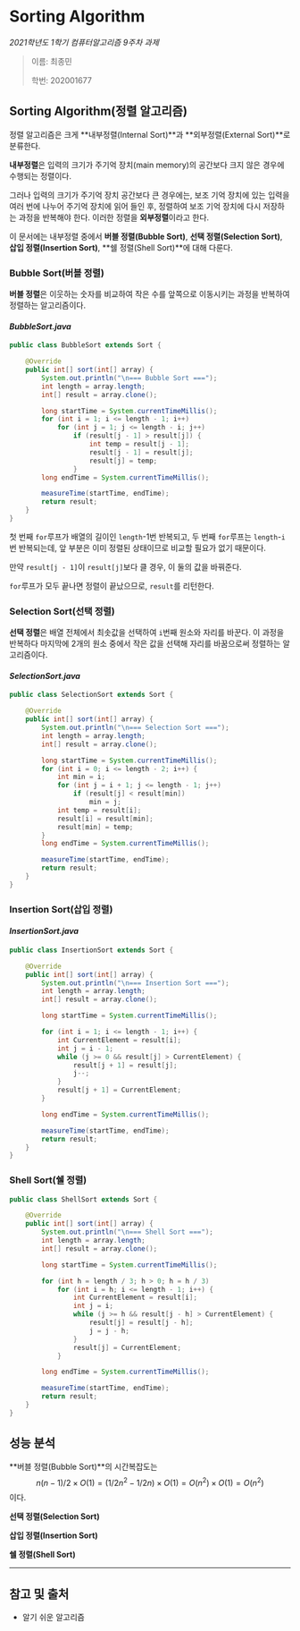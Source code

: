 # Sorting Algorithm

*2021학년도 1학기 컴퓨터알고리즘 9주차 과제*

> 이름: 최종민
>
> 학번: 202001677

## Sorting Algorithm(정렬 알고리즘)

정렬 알고리즘은 크게 **내부정렬(Internal Sort)**과 **외부정렬(External Sort)**로 분류한다.

**내부정렬**은 입력의 크기가 주기억 장치(main memory)의 공간보다 크지 않은 경우에 수행되는 정렬이다.

그러나 입력의 크기가 주기억 장치 공간보다 큰 경우에는, 보조 기억 장치에 있는 입력을 여러 번에 나누어 주기억 장치에 읽어 들인 후, 정렬하여 보조 기억 장치에 다시 저장하는 과정을 반복해야 한다. 이러한 정렬을 **외부정렬**이라고 한다.

이 문서에는 내부정렬 중에서 **버블 정렬(Bubble Sort)**, **선택 정렬(Selection Sort)**, **삽입 정렬(Insertion Sort)**, **쉘 정렬(Shell Sort)**에 대해 다룬다.

### Bubble Sort(버블 정렬)

**버블 정렬**은 이웃하는 숫자를 비교하여 작은 수를 앞쪽으로 이동시키는 과정을 반복하여 정렬하는 알고리즘이다.

#### *BubbleSort.java*

```java
public class BubbleSort extends Sort {

    @Override
    public int[] sort(int[] array) {
        System.out.println("\n=== Bubble Sort ===");
        int length = array.length;
        int[] result = array.clone();

        long startTime = System.currentTimeMillis();
        for (int i = 1; i <= length - 1; i++)
            for (int j = 1; j <= length - i; j++)
                if (result[j - 1] > result[j]) {
                    int temp = result[j - 1];
                    result[j - 1] = result[j];
                    result[j] = temp;
                }
        long endTime = System.currentTimeMillis();

        measureTime(startTime, endTime);
        return result;
    }
}
```

첫 번째 `for`루프가 배열의 길이인 `length`-1번 반복되고, 두 번째 `for`루프는 `length`-`i`번 반복되는데, 앞 부분은 이미 정렬된 상태이므로 비교할 필요가 없기 때문이다.

 만약 `result[j - 1]`이 `result[j]`보다 클 경우, 이 둘의 값을 바꿔준다.

`for`루프가 모두 끝나면 정렬이 끝났으므로, `result`를 리턴한다.

### Selection Sort(선택 정렬)

**선택 정렬**은 배열 전체에서 최솟값을 선택하여 `i`번째 원소와 자리를 바꾼다. 이 과정을 반복하다 마지막에 2개의 원소 중에서 작은 값을 선택해 자리를 바꿈으로써 정렬하는 알고리즘이다. 

#### *SelectionSort.java*

```java
public class SelectionSort extends Sort {

    @Override
    public int[] sort(int[] array) {
        System.out.println("\n=== Selection Sort ===");
        int length = array.length;
        int[] result = array.clone();

        long startTime = System.currentTimeMillis();
        for (int i = 0; i <= length - 2; i++) {
            int min = i;
            for (int j = i + 1; j <= length - 1; j++)
                if (result[j] < result[min])
                    min = j;
            int temp = result[i];
            result[i] = result[min];
            result[min] = temp;
        }
        long endTime = System.currentTimeMillis();

        measureTime(startTime, endTime);
        return result;
    }
}
```



### Insertion Sort(삽입 정렬)



#### *InsertionSort.java*

```java
public class InsertionSort extends Sort {

    @Override
    public int[] sort(int[] array) {
        System.out.println("\n=== Insertion Sort ===");
        int length = array.length;
        int[] result = array.clone();

        long startTime = System.currentTimeMillis();

        for (int i = 1; i <= length - 1; i++) {
            int CurrentElement = result[i];
            int j = i - 1;
            while (j >= 0 && result[j] > CurrentElement) {
                result[j + 1] = result[j];
                j--;
            }
            result[j + 1] = CurrentElement;
        }

        long endTime = System.currentTimeMillis();

        measureTime(startTime, endTime);
        return result;
    }
}
```



### Shell Sort(쉘 정렬)



```java
public class ShellSort extends Sort {

    @Override
    public int[] sort(int[] array) {
        System.out.println("\n=== Shell Sort ===");
        int length = array.length;
        int[] result = array.clone();

        long startTime = System.currentTimeMillis();

        for (int h = length / 3; h > 0; h = h / 3)
            for (int i = h; i <= length - 1; i++) {
                int CurrentElement = result[i];
                int j = i;
                while (j >= h && result[j - h] > CurrentElement) {
                    result[j] = result[j - h];
                    j = j - h;
                }
                result[j] = CurrentElement;
            }

        long endTime = System.currentTimeMillis();

        measureTime(startTime, endTime);
        return result;
    }
}
```



## 성능 분석

**버블 정렬(Bubble Sort)**의 시간복잡도는 $$n(n-1)/2 \times O(1)=(1/2n^2-1/2n) \times O(1)=O(n^2) \times O(1) = O(n^2)$$이다.

 **선택 정렬(Selection Sort)**

**삽입 정렬(Insertion Sort)**

**쉘 정렬(Shell Sort)**







---

## 참고 및 출처

- 알기 쉬운 알고리즘